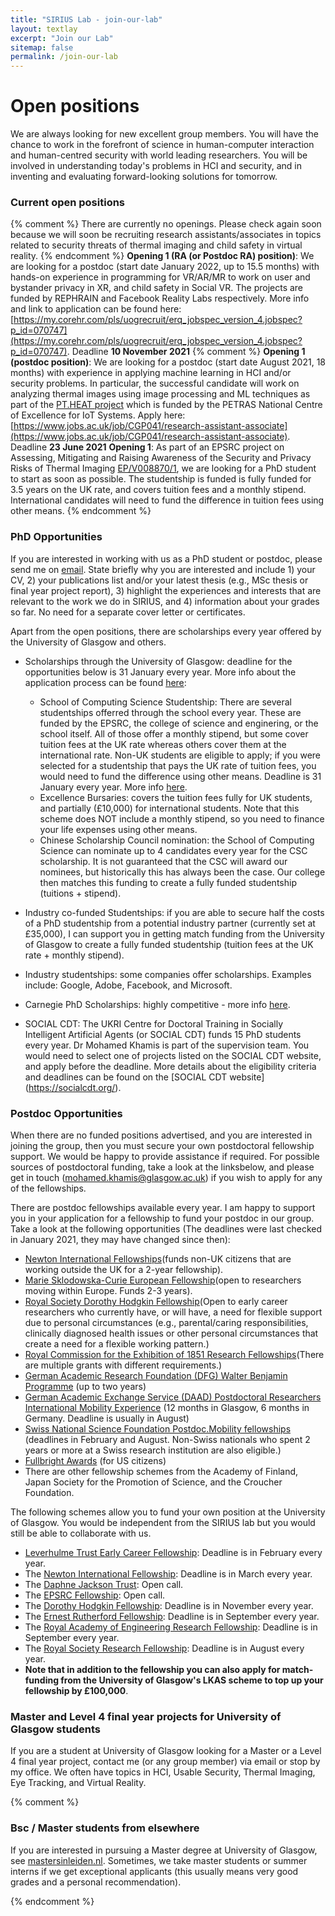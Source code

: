 ```yaml
---
title: "SIRIUS Lab - join-our-lab"
layout: textlay
excerpt: "Join our Lab"
sitemap: false
permalink: /join-our-lab
---
```


# Open positions

We are always looking for new excellent group members. You will have the chance to work in the forefront of science in human-computer interaction and human-centred security with world leading researchers. You will be involved in understanding today's problems in HCI and security, and in inventing and evaluating forward-looking solutions for tomorrow. 

### Current open positions
{% comment %}
There are currently no openings. Please check again soon because we will soon be recruiting research assistants/associates in topics related to security threats of thermal imaging and child safety in virtual reality. 
{% endcomment %}
<b>Opening 1 (RA (or Postdoc RA) position)</b>: We are looking for a postdoc (start date January 2022, up to 15.5 months) with hands-on experience in programming for VR/AR/MR to work on user and bystander privacy in XR, and child safety in Social VR. The projects are funded by REPHRAIN and Facebook Reality Labs respectively. More info and link to application can be found here: [https://my.corehr.com/pls/uogrecruit/erq_jobspec_version_4.jobspec?p_id=070747](https://my.corehr.com/pls/uogrecruit/erq_jobspec_version_4.jobspec?p_id=070747). Deadline <b>10 November 2021</b>
{% comment %}
<b>Opening 1 (postdoc position)</b>: We are looking for a postdoc (start date August 2021, 18 months) with experience in applying machine learning in HCI and/or security problems. In particular, the successful candidate will work on analyzing thermal images using image processing and ML techniques as part of the [PT.HEAT project](https://petras-iot.org/project/preventing-thermal-attacks-pt-heat/) which is funded by the PETRAS National Centre of Excellence for IoT Systems. Apply here: [https://www.jobs.ac.uk/job/CGP041/research-assistant-associate](https://www.jobs.ac.uk/job/CGP041/research-assistant-associate). Deadline <b>23 June 2021</b>
<b>Opening 1</b>: As part of an EPSRC project on Assessing, Mitigating and Raising Awareness of the Security and Privacy Risks of Thermal Imaging [EP/V008870/1](https://gow.epsrc.ukri.org/NGBOViewGrant.aspx?GrantRef=EP/V008870/1), we are looking for a PhD student to start as soon as possible. The studentship is funded is fully funded for 3.5 years on the UK rate, and covers tuition fees and a monthly stipend. International candidates will need to fund the difference in tuition fees using other means. 
{% endcomment %}

### PhD Opportunities
If you are interested in working with us as a PhD student or postdoc, please send me on [email](mailto:mohamed.khamis@glasgow.ac.uk). State briefly why you are interested and include 1) your CV, 2) your publications list and/or your latest thesis (e.g., MSc thesis or final year project report), 3) highlight the experiences and interests that are relevant to the work we do in SIRIUS, and 4) information about your grades so far. No need for a separate cover letter or certificates. 

Apart from the open positions, there are scholarships every year offered by the University of Glasgow and others. 

* Scholarships through the University of Glasgow: deadline for the opportunities below is 31 January every year. More info about the application process can be found [here](https://www.gla.ac.uk/schools/computing/postgraduateresearch/prospectivestudents/): 
  * School of Computing Science Studentship: There are several studentships offerred through the school every year. These are funded by the EPSRC, the college of science and enginering, or the school itself. All of those offer a monthly stipend, but some cover tuition fees at the UK rate whereas others cover them at the international rate. Non-UK students are eligible to apply; if you were selected for a studentship that pays the UK rate of tuition fees, you would need to fund the difference using other means. Deadline is 31 January every year. More info [here](https://www.gla.ac.uk/schools/computing/postgraduateresearch/prospectivestudents/).   
  * Excellence Bursaries: covers the tuition fees fully for UK students, and partially (£10,000) for international students. Note that this scheme does NOT include a monthly stipend, so you need to finance your life expenses using other means. 
  * Chinese Scholarship Council nomination: the School of Computing Science can nominate up to 4 candidates every year for the CSC scholarship. It is not guaranteed that the CSC will award our nominees, but historically this has always been the case. Our college then matches this funding to create a fully funded studentship (tuitions + stipend). 

* Industry co-funded Studentships: if you are able to secure half the costs of a PhD studentship from a potential industry partner (currently set at £35,000), I can support you in getting match funding from the University of Glasgow to create a fully funded studentship (tuition fees at the UK rate + monthly stipend). 
* Industry studentships: some companies offer scholarships. Examples include: Google, Adobe, Facebook, and Microsoft. 
* Carnegie PhD Scholarships: highly competitive - more info [here](https://www.carnegie-trust.org/award-schemes/carnegie-phd-scholarships/). 
* SOCIAL CDT: The UKRI Centre for Doctoral Training in Socially Intelligent Artificial Agents (or SOCIAL CDT) funds 15 PhD students every year. Dr Mohamed Khamis is part of the supervision team. You would need to select one of projects listed on the SOCIAL CDT website, and apply before the deadline. More details about the eligibility criteria and deadlines can be found on the [SOCIAL CDT website] (https://socialcdt.org/).


### Postdoc Opportunities

When there are no funded positions advertised, and you are interested in joining the group, then you must secure your own postdoctoral fellowship support. We would be happy to provide assistance if required. For possible sources of postdoctoral funding, take a look at the linksbelow, and please get in touch (mohamed.khamis@glasgow.ac.uk) if you wish to apply for any of the fellowships.

There are postdoc fellowships available every year. I am happy to support you in your application for a fellowship to fund your postdoc in our group. Take a look at the following opportunities (The deadlines were last checked in January 2021, they may have changed since then): 

* [Newton International Fellowships](https://royalsociety.org/grants-schemes-awards/grants/newton-international/)(funds non-UK citizens that are working outside the UK for a 2-year fellowship). 
* [Marie Sklodowska-Curie European Fellowship](https://ec.europa.eu/research/mariecurieactions/actions/individual-fellowships_en)(open to researchers moving within Europe. Funds 2-3 years).
* [Royal Society Dorothy Hodgkin Fellowship](https://royalsociety.org/grants-schemes-awards/grants/dorothy-hodgkin-fellowship/)(Open to early career researchers who currently have, or will have, a need for flexible support due to personal circumstances (e.g., parental/caring responsibilities, clinically diagnosed health issues or other personal circumstances that create a need for a flexible working pattern.)
* [Royal Commission for the Exhibition of 1851 Research Fellowships](https://royalcommission1851.org/awards)(There are multiple grants with different requirements.)
* [German Academic Research Foundation (DFG) Walter Benjamin Programme](https://www.dfg.de/en/research_funding/programmes/individual/walter_benjamin/index.html) (up to two years)
* [German Academic Exchange Service (DAAD) Postdoctoral Researchers International Mobility Experience](https://www.daad.de/en/study-and-research-in-germany/scholarships/postdoctoral-researchers-international-mobility-experience/) (12 months in Glasgow, 6 months in Germany. Deadline is usually in August)
* [Swiss National Science Foundation Postdoc.Mobility fellowships](http://www.snf.ch/en/funding/careers/postdoc-mobility/Pages/default.aspx) (deadlines in February and August. Non-Swiss nationals who spent 2 years or more at a Swiss research institution are also eligible.)
* [Fullbright Awards](http://www.fulbright.org.uk/going-to-the-uk/scholar-awards/awards-available) (for US citizens)
* There are other fellowship schemes from the Academy of Finland, Japan Society for the Promotion of Science, and the Croucher Foundation.

The following schemes allow you to fund your own position at the University of Glasgow. You would be independent from the SIRIUS lab but you would still be able to collaborate with us. 

* [Leverhulme Trust Early Career Fellowship](https://www.leverhulme.ac.uk/early-career-fellowships): Deadline is in February every year.  
* The [Newton International Fellowship](https://royalsociety.org/grants-schemes-awards/grants/newton-international/): Deadline is in March every year. 
* The [Daphne Jackson Trust](https://daphnejackson.org/about-fellowships/): Open call.
* The [EPSRC Fellowship](https://epsrc.ukri.org/skills/fellows/): Open call.
* The [Dorothy Hodgkin Fellowship](https://royalsociety.org/grants-schemes-awards/grants/dorothy-hodgkin-fellowship/): Deadline is in November every year. 
* The [Ernest Rutherford Fellowship](https://stfc.ukri.org/funding/fellowships/ernest-rutherford-fellowship/): Deadline is in September every year. 
* The [Royal Academy of Engineering Research Fellowship](https://www.raeng.org.uk/grants-prizes/grants/support-for-research/raeng-research-fellowship): Deadline is in September every year. 
* The [Royal Society Research Fellowship](https://royalsociety.org/grants-schemes-awards/grants/university-research/): Deadline is in August every year. 
* <b>Note that in addition to the fellowship you can also apply for match-funding from the University of Glasgow's LKAS scheme to top up your fellowship by £100,000</b>. 


### Master and Level 4 final year projects for University of Glasgow students
If you are a student at University of Glasgow looking for a Master or a Level 4 final year project, contact me (or any group member) via email or stop by my office. We often have topics in HCI, Usable Security, Thermal Imaging, Eye Tracking, and Virtual Reality. 

{% comment %}

### Bsc / Master students from elsewhere
If you are interested in pursuing a Master degree at University of Glasgow, see [mastersinleiden.nl](http://www.mastersinleiden.nl/programmes/physics/en/introduction). Sometimes, we take master students or summer interns if we get exceptional applicants (this usually means very good grades and a personal recommendation).

{% endcomment %}